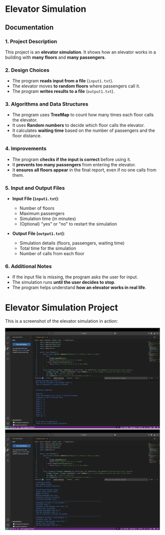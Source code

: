 # **Elevator Simulation**  

## **Documentation**  

### **1. Project Description**  
This project is an **elevator simulation**. It shows how an elevator works in a building with **many floors** and **many passengers**.  

### **2. Design Choices**  
- The program **reads input from a file** (`input1.txt`).  
- The elevator moves **to random floors** where passengers call it.  
- The program **writes results to a file** (`output1.txt`).  

### **3. Algorithms and Data Structures**  
- The program uses **TreeMap** to count how many times each floor calls the elevator.  
- It uses **Random numbers** to decide which floor calls the elevator.  
- It calculates **waiting time** based on the number of passengers and the floor distance.  

### **4. Improvements**  
- The program **checks if the input is correct** before using it.  
- It **prevents too many passengers** from entering the elevator.  
- It **ensures all floors appear** in the final report, even if no one calls from them.  

### **5. Input and Output Files**  
- **Input File (`input1.txt`)**:  
  - Number of floors  
  - Maximum passengers  
  - Simulation time (in minutes)  
  - (Optional) "yes" or "no" to restart the simulation  

- **Output File (`output1.txt`)**:  
  - Simulation details (floors, passengers, waiting time)  
  - Total time for the simulation  
  - Number of calls from each floor  

### **6. Additional Notes**  
- If the input file is missing, the program asks the user for input.  
- The simulation runs **until the user decides to stop**.  
- The program helps understand **how an elevator works in real life**.  

# Elevator Simulation Project

This is a screenshot of the elevator simulation in action:

![Elevator Simulation Screenshot](screenshots.png)
![Elevator Simulation Screenshot](screenshots1.png)
